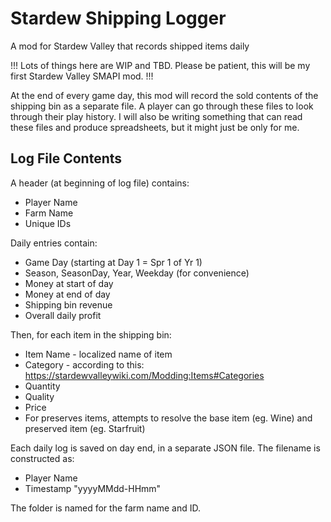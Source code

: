 # Stardew Shipping Logger
 A mod for Stardew Valley that records shipped items daily

!!! Lots of things here are WIP and TBD. Please be patient, this will be my first Stardew Valley SMAPI mod. !!!

At the end of every game day, this mod will record the sold contents of the shipping bin as a separate file. A player can go through these files to look through their play history. I will also be writing something that can read these files and produce spreadsheets, but it might just be only for me.

## Log File Contents
A header (at beginning of log file) contains:
- Player Name
- Farm Name
- Unique IDs

Daily entries contain:
- Game Day (starting at Day 1 = Spr 1 of Yr 1)
- Season, SeasonDay, Year, Weekday (for convenience)
- Money at start of day
- Money at end of day
- Shipping bin revenue
- Overall daily profit

Then, for each item in the shipping bin:
- Item Name - localized name of item
- Category - according to this: https://stardewvalleywiki.com/Modding:Items#Categories
- Quantity 
- Quality
- Price
- For preserves items, attempts to resolve the base item (eg. Wine) and preserved item (eg. Starfruit)

Each daily log is saved on day end, in a separate JSON file.
The filename is constructed as:
- Player Name
- Timestamp "yyyyMMdd-HHmm"

The folder is named for the farm name and ID.

